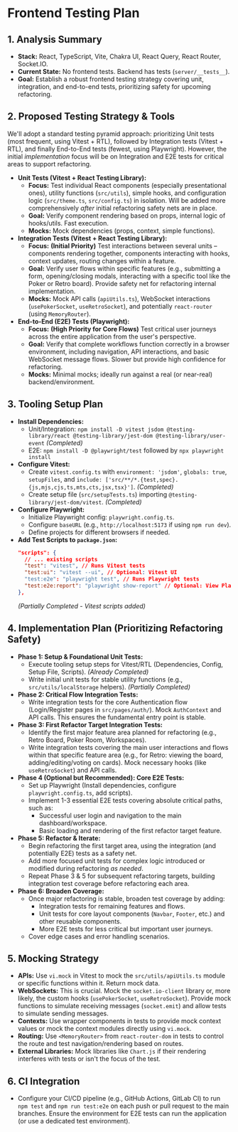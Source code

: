 # Frontend Testing Plan

## 1. Analysis Summary

- **Stack:** React, TypeScript, Vite, Chakra UI, React Query, React Router, Socket.IO.
- **Current State:** No frontend tests. Backend has tests (`server/__tests__`).
- **Goal:** Establish a robust frontend testing strategy covering unit, integration, and end-to-end tests, prioritizing safety for upcoming refactoring.

## 2. Proposed Testing Strategy &amp; Tools

We'll adopt a standard testing pyramid approach: prioritizing Unit tests (most frequent, using Vitest + RTL), followed by Integration tests (Vitest + RTL), and finally End-to-End tests (fewest, using Playwright). However, the initial _implementation_ focus will be on Integration and E2E tests for critical areas to support refactoring.

- **Unit Tests (Vitest + React Testing Library):**
  - **Focus:** Test individual React components (especially presentational ones), utility functions (`src/utils`), simple hooks, and configuration logic (`src/theme.ts`, `src/config.ts`) in isolation. Will be added more comprehensively _after_ initial refactoring safety nets are in place.
  - **Goal:** Verify component rendering based on props, internal logic of hooks/utils. Fast execution.
  - **Mocks:** Mock dependencies (props, context, simple functions).
- **Integration Tests (Vitest + React Testing Library):**
  - **Focus:** **(Initial Priority)** Test interactions between several units – components rendering together, components interacting with hooks, context updates, routing changes within a feature.
  - **Goal:** Verify user flows within specific features (e.g., submitting a form, opening/closing modals, interacting with a specific tool like the Poker or Retro board). Provide safety net for refactoring internal implementation.
  - **Mocks:** Mock API calls (`apiUtils.ts`), WebSocket interactions (`usePokerSocket`, `useRetroSocket`), and potentially `react-router` (using `MemoryRouter`).
- **End-to-End (E2E) Tests (Playwright):**
  - **Focus:** **(High Priority for Core Flows)** Test critical user journeys across the entire application from the user's perspective.
  - **Goal:** Verify that complete workflows function correctly in a browser environment, including navigation, API interactions, and basic WebSocket message flows. Slower but provide high confidence for refactoring.
  - **Mocks:** Minimal mocks; ideally run against a real (or near-real) backend/environment.

## 3. Tooling Setup Plan

- **Install Dependencies:**
  - Unit/Integration: `npm install -D vitest jsdom @testing-library/react @testing-library/jest-dom @testing-library/user-event` _(Completed)_
  - E2E: `npm install -D @playwright/test` followed by `npx playwright install`
- **Configure Vitest:**
  - Create `vitest.config.ts` with `environment: 'jsdom'`, `globals: true`, `setupFiles`, and `include: ['src/**/*.{test,spec}.{js,mjs,cjs,ts,mts,cts,jsx,tsx}']`. _(Completed)_
  - Create setup file (`src/setupTests.ts`) importing `@testing-library/jest-dom/vitest`. _(Completed)_
- **Configure Playwright:**
  - Initialize Playwright config: `playwright.config.ts`.
  - Configure `baseURL` (e.g., `http://localhost:5173` if using `npm run dev`).
  - Define projects for different browsers if needed.
- **Add Test Scripts to `package.json`:**
  ```json
  "scripts": {
    // ... existing scripts
    "test": "vitest", // Runs Vitest tests
    "test:ui": "vitest --ui", // Optional: Vitest UI
    "test:e2e": "playwright test", // Runs Playwright tests
    "test:e2e:report": "playwright show-report" // Optional: View Playwright report
  },
  ```
  _(Partially Completed - Vitest scripts added)_

## 4. Implementation Plan (Prioritizing Refactoring Safety)

- **Phase 1: Setup & Foundational Unit Tests:**
  - Execute tooling setup steps for Vitest/RTL (Dependencies, Config, Setup File, Scripts). _(Already Completed)_
  - Write initial unit tests for stable utility functions (e.g., `src/utils/localStorage` helpers). _(Partially Completed)_
- **Phase 2: Critical Flow Integration Tests:**
  - Write integration tests for the core Authentication flow (Login/Register pages in `src/pages/auth/`). Mock `AuthContext` and API calls. This ensures the fundamental entry point is stable.
- **Phase 3: First Refactor Target Integration Tests:**
  - Identify the first major feature area planned for refactoring (e.g., Retro Board, Poker Room, Workspaces).
  - Write integration tests covering the main user interactions and flows within that specific feature area (e.g., for Retro: viewing the board, adding/editing/voting on cards). Mock necessary hooks (like `useRetroSocket`) and API calls.
- **Phase 4 (Optional but Recommended): Core E2E Tests:**
  - Set up Playwright (Install dependencies, configure `playwright.config.ts`, add scripts).
  - Implement 1-3 essential E2E tests covering absolute critical paths, such as:
    - Successful user login and navigation to the main dashboard/workspace.
    - Basic loading and rendering of the first refactor target feature.
- **Phase 5: Refactor & Iterate:**
  - Begin refactoring the first target area, using the integration (and potentially E2E) tests as a safety net.
  - Add more focused unit tests for complex logic introduced or modified during refactoring _as needed_.
  - Repeat Phase 3 & 5 for subsequent refactoring targets, building integration test coverage before refactoring each area.
- **Phase 6: Broaden Coverage:**
  - Once major refactoring is stable, broaden test coverage by adding:
    - Integration tests for remaining features and flows.
    - Unit tests for core layout components (`Navbar`, `Footer`, etc.) and other reusable components.
    - More E2E tests for less critical but important user journeys.
  - Cover edge cases and error handling scenarios.

## 5. Mocking Strategy

- **APIs:** Use `vi.mock` in Vitest to mock the `src/utils/apiUtils.ts` module or specific functions within it. Return mock data.
- **WebSockets:** This is crucial. Mock the `socket.io-client` library or, more likely, the custom hooks (`usePokerSocket`, `useRetroSocket`). Provide mock functions to simulate receiving messages (`socket.emit`) and allow tests to simulate sending messages.
- **Contexts:** Use wrapper components in tests to provide mock context values or mock the context modules directly using `vi.mock`.
- **Routing:** Use `<MemoryRouter>` from `react-router-dom` in tests to control the route and test navigation/rendering based on routes.
- **External Libraries:** Mock libraries like `Chart.js` if their rendering interferes with tests or isn't the focus of the test.

## 6. CI Integration

- Configure your CI/CD pipeline (e.g., GitHub Actions, GitLab CI) to run `npm test` and `npm run test:e2e` on each push or pull request to the main branches. Ensure the environment for E2E tests can run the application (or use a dedicated test environment).

